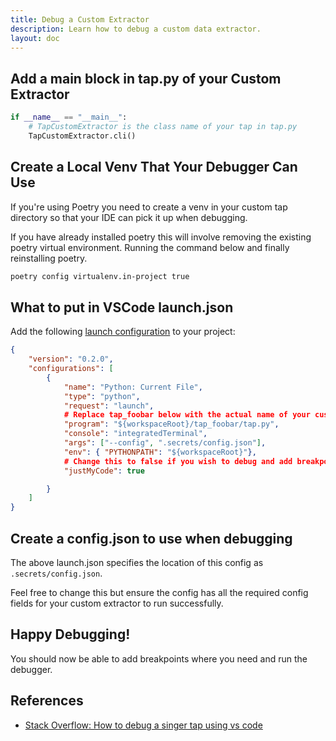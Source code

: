 ```yaml
---
title: Debug a Custom Extractor
description: Learn how to debug a custom data extractor.
layout: doc
---
```


## Add a main block in tap.py of your Custom Extractor

```python
if __name__ == "__main__":
    # TapCustomExtractor is the class name of your tap in tap.py
    TapCustomExtractor.cli()
```

## Create a Local Venv That Your Debugger Can Use

If you're using Poetry you need to create a venv in your custom tap directory so that your IDE can pick it up when debugging.

If you have already installed poetry this will involve removing the existing poetry virtual environment. Running the command below and finally reinstalling poetry.

```bash
poetry config virtualenv.in-project true
```

## What to put in VSCode launch.json

Add the following [launch configuration](https://code.visualstudio.com/docs/editor/debugging#_launch-configurations) to your project:

```json
{
    "version": "0.2.0",
    "configurations": [
        {
            "name": "Python: Current File",
            "type": "python",
            "request": "launch",
            # Replace tap_foobar below with the actual name of your custom extractors library
            "program": "${workspaceRoot}/tap_foobar/tap.py",
            "console": "integratedTerminal",
            "args": ["--config", ".secrets/config.json"],
            "env": { "PYTHONPATH": "${workspaceRoot}"},
            # Change this to false if you wish to debug and add breakpoints outside of your code e.g. the singer-sdk package
            "justMyCode": true

        }
    ]
}

```
## Create a config.json to use when debugging

The above launch.json specifies the location of this config as ```.secrets/config.json```.

Feel free to change this but ensure the config has all the required config fields for your custom extractor to run successfully.

## Happy Debugging!

You should now be able to add breakpoints where you need and run the debugger.

## References

- [Stack Overflow: How to debug a singer tap using vs code](https://stackoverflow.com/questions/71897120/how-to-debug-a-singer-tap-using-vs-code)
